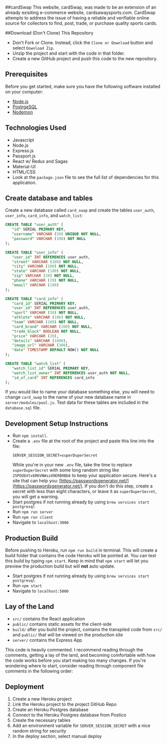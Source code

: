 
##cardSwap
This website, cardSwap, was made to be an extension of an already exisiting e-commerce website, cardsawaysports.com.
CardSwap attempts to address the issue of having a reliable and verifiable online source for collectors to find, post, trade, or purchase quality sports cards.

##Download (Don't Clone) This Repository
* Don't Fork or Clone. Instead, click the `Clone or Download` button and select `Download Zip`.
* Unzip the project and start with the code in that folder.
* Create a new GitHub project and push this code to the new repository.

## Prerequisites
Before you get started, make sure you have the following software installed on your computer:

- [Node.js](https://nodejs.org/en/)
- [PostrgeSQL](https://www.postgresql.org/)
- [Nodemon](https://nodemon.io/)

## Technologies Used
* Javascript
* Node.js
* Express.js
* Passport.js
* React w/ Redux and Sagas
* Material-UI
* HTML/CSS
* Look at the `package.json` file to see the full list of dependencies for this application.

## Create database and tables
Create a new database called `card_swap` and create the tables `user_auth`, `user_info`, `card_info`, and `watch_list`:

```SQL
CREATE TABLE "user_auth" (
   "id" SERIAL PRIMARY KEY,
   "username" VARCHAR (50) UNIQUE NOT NULL,
   "password" VARCHAR (100) NOT NULL
);

CREATE TABLE "user_info" (
   "user_id" INT REFERENCES user_auth,
   "street" VARCHAR (100) NOT NULL,
   "city" VARCHAR (100) NOT NULL,
   "state" VARCHAR (100) NOT NULL,
   "zip" VARCHAR (20) NOT NULL,
   "phone" VARCHAR (20) NOT NULL,
   "email" VARCHAR (100)
);

CREATE TABLE "card_info" (
   "card_id" SERIAL PRIMARY KEY,
   "user_id" INT REFERENCES user_auth,
   "sport" VARCHAR (50) NOT NULL,
   "athlete" VARCHAR (100) NOT NULL,
   "team" VARCHAR (100) NOT NULL,
   "card_brand" VARCHAR (100) NOT NULL,
   "trade_block" BOOLEAN NOT NULL,
   "price" VARCHAR (20),
   "details" VARCHAR (1000),
   "image_url" VARCHAR (300),
   "date" TIMESTAMP DEFAULT NOW() NOT NULL
);

CREATE TABLE "watch_list" (
   "watch_list_id" SERIAL PRIMARY KEY,
   "watch_list_owner" INT REFERENCES user_auth NOT NULL,
   "id_of_card" INT REFERENCES card_info
);
```

If you would like to name your database something else, you will need to change `card_swap` to the name of your new database name in `server/modules/pool.js`. Test data for these tables are included in the `database.sql` file.

## Development Setup Instructions
* Run `npm install`.
* Create a `.env` file at the root of the project and paste this line into the file:
    ```
    SERVER_SESSION_SECRET=superDuperSecret
    ```
    While you're in your new `.env` file, take the time to replace `superDuperSecret` with some long random string like `25POUbVtx6RKVNWszd9ERB9Bb6` to keep your application secure. Here's a site that can help you: [https://passwordsgenerator.net/](https://passwordsgenerator.net/). If you don't do this step, create a secret with less than eight characters, or leave it as `superDuperSecret`, you will get a warning.
* Start postgres if not running already by using `brew services start postgresql`
* Run `npm run server`
* Run `npm run client`
* Navigate to `localhost:3000`

## Production Build

Before pushing to Heroku, run `npm run build` in terminal. This will create a build folder that contains the code Heroku will be pointed at. You can test this build by typing `npm start`. Keep in mind that `npm start` will let you preview the production build but will **not** auto update.

* Start postgres if not running already by using `brew services start postgresql`
* Run `npm start`
* Navigate to `localhost:5000`

## Lay of the Land

* `src/` contains the React application
* `public/` contains static assets for the client-side
* `build/` after you build the project, contains the transpiled code from `src/` and `public/` that will be viewed on the production site
* `server/` contains the Express App

This code is heavily commented. I recommend reading through the comments, getting a lay of the land, and becoming comfortable with how the code works before you start making too many changes. If you're wondering where to start, consider reading through component file comments in the following order:

## Deployment
1. Create a new Heroku project
1. Link the Heroku project to the project GitHub Repo
1. Create an Heroku Postgres database
1. Connect to the Heroku Postgres database from Postico
1. Create the necessary tables
1. Add an environment variable for `SERVER_SESSION_SECRET` with a nice random string for security
1. In the deploy section, select manual deploy

